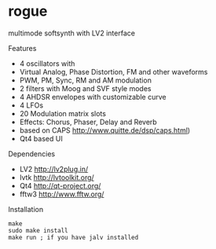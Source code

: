 rogue
=====

multimode softsynth with LV2 interface

Features
* 4 oscillators with 
 * Virtual Analog, Phase Distortion, FM and other waveforms
 * PWM, PM, Sync, RM and AM modulation
* 2 filters with Moog and SVF style modes
* 4 AHDSR envelopes with customizable curve
* 4 LFOs
* 20 Modulation matrix slots
* Effects: Chorus, Phaser, Delay and Reverb 
 * based on CAPS http://www.quitte.de/dsp/caps.html)
* Qt4 based UI

Dependencies
* LV2 http://lv2plug.in/
* lvtk http://lvtoolkit.org/
* Qt4 http://qt-project.org/
* fftw3 http://www.fftw.org/

Installation

    make
    sudo make install    
    make run ; if you have jalv installed

